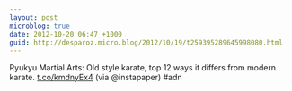 ```yaml
---
layout: post
microblog: true
date: 2012-10-20 06:47 +1000
guid: http://desparoz.micro.blog/2012/10/19/t259395289645998080.html
---
```

Ryukyu Martial Arts: Old style karate, top 12 ways it differs from modern karate. [t.co/kmdnyEx4](http://t.co/kmdnyEx4) (via @instapaper) #adn
